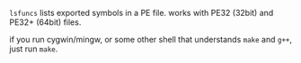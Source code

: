 
`lsfuncs` lists exported symbols in a PE file. works with PE32 (32bit) and PE32+ (64bit) files.

if you run cygwin/mingw, or some other shell that understands `make` and `g++`, just run `make`.


